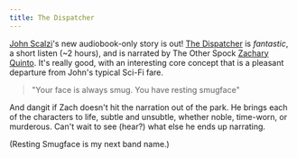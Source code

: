 ```yaml
---
title: The Dispatcher
---
```


[John Scalzi](http://whatever.scalzi.com)'s new audiobook-only story is out! [The Dispatcher](https://www.amazon.com/FREE-The-Dispatcher/dp/B01KKPH1NI) is *fantastic*, a short listen (~2 hours), and is narrated by The Other Spock [Zachary Quinto](http://www.zacharyquinto.com). It's really good, with an interesting core concept that is a pleasant departure from John's typical Sci-Fi fare.

> "Your face is always smug. You have resting smugface"

And dangit if Zach doesn't hit the narration out of the park. He brings each of the characters to life, subtle and unsubtle, whether noble, time-worn, or murderous. Can't wait to see (hear?) what else he ends up narrating.

(Resting Smugface is my next band name.)
